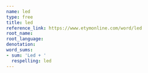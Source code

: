 ```yaml
---
name: led
type: free
title: led
reference_link: https://www.etymonline.com/word/led
root_name: 
root_language: 
denotation: 
word_sums:
- sum: 'Led + '
  respelling: led
---
```

